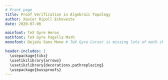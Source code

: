```yaml
---
# Front page
title: Proof Verification in Algebraic Topology
author: Xavier Ripoll Echeveste
date: 2020-07-06

mainfont: TeX Gyre Heros
mathfont: TeX Gyre Pagella Math
monofont: DejaVu Sans Mono # TeX Gyre Cursor is missing lots of math characters

header-includes: |
  \usepackage{tikz}
  \usetikzlibrary{arrows}
  \usetikzlibrary{decorations.pathreplacing}
  \usepackage{bussproofs}
---
```


